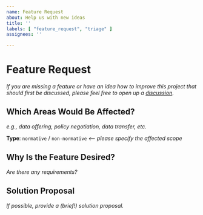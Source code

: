 ```yaml
---
name: Feature Request
about: Help us with new ideas
title: ''
labels: [ "feature_request", "triage" ]
assignees: ''

---
```


# Feature Request

_If you are missing a feature or have an idea how to improve this project that should first be discussed, please feel free to open up a [discussion](https://github.com/eclipse-dataspace-protocol-base/DataspaceProtocol/discussions/new)._

## Which Areas Would Be Affected?

_e.g., data offering, policy negotiation, data transfer, etc._

**Type**: `normative` / `non-normative` _<-- please specify the affected scope_

## Why Is the Feature Desired?

_Are there any requirements?_

## Solution Proposal

_If possible, provide a (brief!) solution proposal._